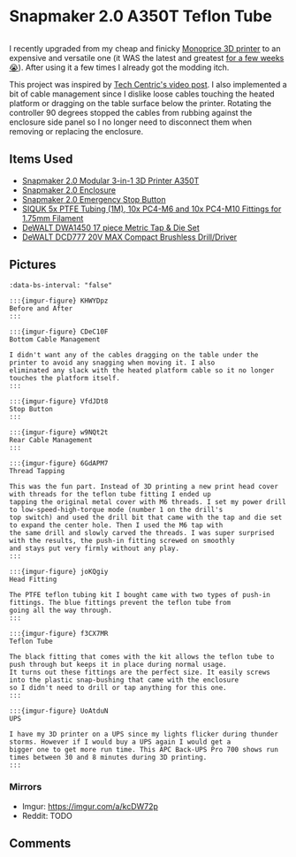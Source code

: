 # Snapmaker 2.0 A350T Teflon Tube

```{tags} 3d-printing
```

I recently upgraded from my cheap and finicky [Monoprice 3D printer](../../3d_printer_mpms2.md) to an expensive and versatile
one (it WAS the latest and greatest [for a few weeks 😭](https://snapmaker.com/snapmaker-artisan)). After using it a few
times I already got the modding itch.

This project was inspired by [Tech Centric's video post](https://www.youtube.com/watch?v=-lo55eJFlio). I also implemented a
bit of cable management since I dislike loose cables touching the heated platform or dragging on the table surface below the
printer. Rotating the controller 90 degrees stopped the cables from rubbing against the enclosure side panel so I no longer
need to disconnect them when removing or replacing the enclosure.

## Items Used

* [Snapmaker 2.0 Modular 3-in-1 3D Printer A350T](https://snapmaker.com/snapmaker-2)
* [Snapmaker 2.0 Enclosure](https://snapmaker.com/snapmaker-2-enclosure-air-purifier#enclosure)
* [Snapmaker 2.0 Emergency Stop Button](https://us.snapmaker.com/products/snapmaker-2-0-emergency-stop-button)
* [SIQUK 5x PTFE Tubing (1M), 10x PC4-M6 and 10x PC4-M10 Fittings for 1.75mm Filament](https://www.amazon.com/gp/product/B07PV8754Z/)
* [DeWALT DWA1450 17 piece Metric Tap & Die Set](https://www.amazon.com/DEWALT-DWA1450-METRIC-TAP-DIE/dp/B00LP4C648)
* [DeWALT DCD777 20V MAX Compact Brushless Drill/Driver](https://www.dewalt.com/product/dcd777c2/20v-max-compact-brushless-drilldriver)

## Pictures

```{carousel}
:data-bs-interval: "false"

:::{imgur-figure} KHWYDpz
Before and After
:::

:::{imgur-figure} CDeC10F
Bottom Cable Management

I didn't want any of the cables dragging on the table under the printer to avoid any snagging when moving it. I also
eliminated any slack with the heated platform cable so it no longer touches the platform itself.
:::

:::{imgur-figure} VfdJDt8
Stop Button
:::

:::{imgur-figure} w9NQt2t
Rear Cable Management
:::

:::{imgur-figure} 6GdAPM7
Thread Tapping

This was the fun part. Instead of 3D printing a new print head cover with threads for the teflon tube fitting I ended up
tapping the original metal cover with M6 threads. I set my power drill to low-speed-high-torque mode (number 1 on the drill's
top switch) and used the drill bit that came with the tap and die set to expand the center hole. Then I used the M6 tap with
the same drill and slowly carved the threads. I was super surprised with the results, the push-in fitting screwed on smoothly
and stays put very firmly without any play.
:::

:::{imgur-figure} joKQgiy
Head Fitting

The PTFE teflon tubing kit I bought came with two types of push-in fittings. The blue fittings prevent the teflon tube from
going all the way through.
:::

:::{imgur-figure} f3CX7MR
Teflon Tube

The black fitting that comes with the kit allows the teflon tube to push through but keeps it in place during normal usage.
It turns out these fittings are the perfect size. It easily screws into the plastic snap-bushing that came with the enclosure
so I didn't need to drill or tap anything for this one.
:::

:::{imgur-figure} UoAtduN
UPS

I have my 3D printer on a UPS since my lights flicker during thunder storms. However if I would buy a UPS again I would get a
bigger one to get more run time. This APC Back-UPS Pro 700 shows run times between 30 and 8 minutes during 3D printing.
:::
```

### Mirrors

* Imgur: https://imgur.com/a/kcDW72p
* Reddit: TODO

## Comments

```{disqus}
```
